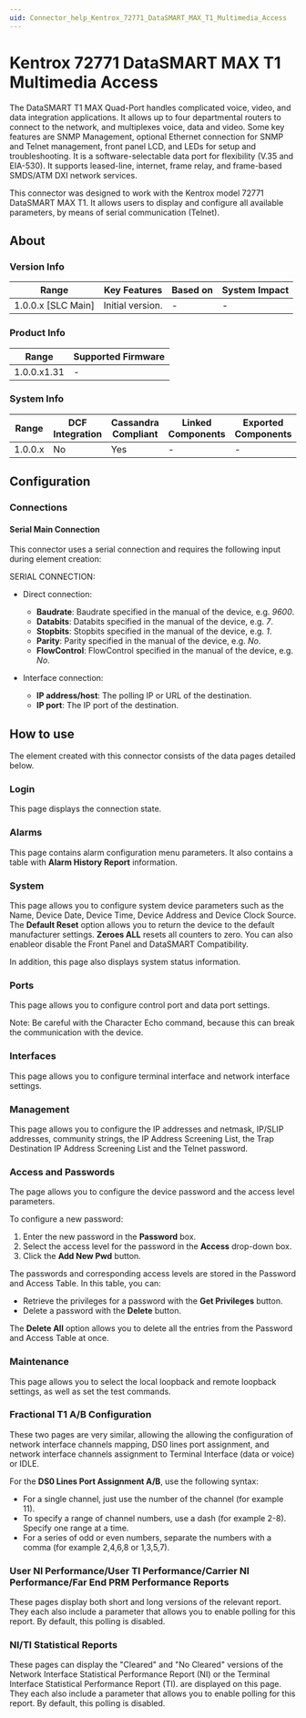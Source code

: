 ```yaml
---
uid: Connector_help_Kentrox_72771_DataSMART_MAX_T1_Multimedia_Access
---
```


# Kentrox 72771 DataSMART MAX T1 Multimedia Access

The DataSMART T1 MAX Quad-Port handles complicated voice, video, and data integration applications. It allows up to four departmental routers to connect to the network, and multiplexes voice, data and video. Some key features are SNMP Management, optional Ethernet connection for SNMP and Telnet management, front panel LCD, and LEDs for setup and troubleshooting. It is a software-selectable data port for flexibility (V.35 and EIA-530). It supports leased-line, internet, frame relay, and frame-based SMDS/ATM DXI network services.

This connector was designed to work with the Kentrox model 72771 DataSMART MAX T1. It allows users to display and configure all available parameters, by means of serial communication (Telnet).

## About

### Version Info

| Range                | Key Features     | Based on     | System Impact     |
|----------------------|------------------|--------------|-------------------|
| 1.0.0.x \[SLC Main\] | Initial version. | \-           | \-                |

### Product Info

| **Range**   | **Supported Firmware** |
|-------------|------------------------|
| 1.0.0.x1.31 | \-                     |

### System Info

| Range     | DCF Integration     | Cassandra Compliant     | Linked Components     | Exported Components     |
|-----------|---------------------|-------------------------|-----------------------|-------------------------|
| 1.0.0.x   | No                  | Yes                     | \-                    | \-                      |

## Configuration

### Connections

#### Serial Main Connection

This connector uses a serial connection and requires the following input during element creation:

SERIAL CONNECTION:

- Direct connection:

  - **Baudrate**: Baudrate specified in the manual of the device, e.g. *9600*.
  - **Databits**: Databits specified in the manual of the device, e.g. *7*.
  - **Stopbits**: Stopbits specified in the manual of the device, e.g. *1*.
  - **Parity**: Parity specified in the manual of the device, e.g. *No*.
  - **FlowControl**: FlowControl specified in the manual of the device, e.g. *No*.

- Interface connection:

  - **IP address/host**: The polling IP or URL of the destination.
  - **IP port**: The IP port of the destination.

## How to use

The element created with this connector consists of the data pages detailed below.

### Login

This page displays the connection state.

### Alarms

This page contains alarm configuration menu parameters. It also contains a table with **Alarm History Report** information.

### System

This page allows you to configure system device parameters such as the Name, Device Date, Device Time, Device Address and Device Clock Source. The **Default Reset** option allows you to return the device to the default manufacturer settings. **Zeroes ALL** resets all counters to zero. You can also enableor disable the Front Panel and DataSMART Compatibility.

In addition, this page also displays system status information.

### Ports

This page allows you to configure control port and data port settings.

Note: Be careful with the Character Echo command, because this can break the communication with the device.

### Interfaces

This page allows you to configure terminal interface and network interface settings.

### Management

This page allows you to configure the IP addresses and netmask, IP/SLIP addresses, community strings, the IP Address Screening List, the Trap Destination IP Address Screening List and the Telnet password.

### Access and Passwords

The page allows you to configure the device password and the access level parameters.

To configure a new password:

1. Enter the new password in the **Password** box.
1. Select the access level for the password in the **Access** drop-down box.
1. Click the **Add New Pwd** button.

The passwords and corresponding access levels are stored in the Password and Access Table. In this table, you can:

- Retrieve the privileges for a password with the **Get Privileges** button.
- Delete a password with the **Delete** button.

The **Delete All** option allows you to delete all the entries from the Password and Access Table at once.

### Maintenance

This page allows you to select the local loopback and remote loopback settings, as well as set the test commands.

### Fractional T1 A/B Configuration

These two pages are very similar, allowing the allowing the configuration of network interface channels mapping, DS0 lines port assignment, and network interface channels assignment to Terminal Interface (data or voice) or IDLE.

For the **DS0 Lines Port Assignment A/B**, use the following syntax:

- For a single channel, just use the number of the channel (for example 11).
- To specify a range of channel numbers, use a dash (for example 2-8). Specify one range at a time.
- For a series of odd or even numbers, separate the numbers with a comma (for example 2,4,6,8 or 1,3,5,7).

### User NI Performance/User TI Performance/Carrier NI Performance/Far End PRM Performance Reports

These pages display both short and long versions of the relevant report. They each also include a parameter that allows you to enable polling for this report. By default, this polling is disabled.

### NI/TI Statistical Reports

These pages can display the "Cleared" and "No Cleared" versions of the Network Interface Statistical Performance Report (NI) or the Terminal Interface Statistical Performance Report (TI). are displayed on this page. They each also include a parameter that allows you to enable polling for this report. By default, this polling is disabled.
